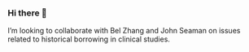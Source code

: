 ### Hi there 👋
I’m looking to collaborate with Bel Zhang and John Seaman on issues related to historical borrowing in clinical studies.

<!--
**JACKTUBBS5/JACKTUBBS5** is a ✨ _special_ ✨ repository because its `README.md` (this file) appears on your GitHub profile.

Here are some ideas to get you started:

- 🔭 I’m currently working on ...
- 🌱 I’m currently learning ...
- 👯 I’m collaborating with Bel Zhang and John Seaman on issues related to historical borrowing in clinical studies.
- 🤔 I’m looking for help with ...
- 💬 Ask me about ...
- 📫 How to reach me: ...
- 😄 Pronouns: ...
- ⚡ Fun fact: ...
-->
